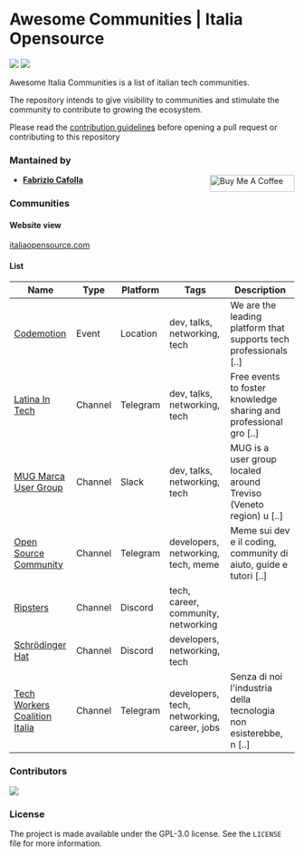 # Awesome Communities | Italia Opensource

<img src='https://img.shields.io/badge/list-7-green'> <img src='https://img.shields.io/github/last-commit/italia-opensource/awesome-italia-opensource/main'>

Awesome Italia Communities is a list of italian tech communities.

The repository intends to give visibility to communities and stimulate the community to contribute to growing the ecosystem.

Please read the [contribution guidelines](https://github.com/italia-opensource/awesome-italia-opensource/blob/main/CONTRIBUTING.md) before opening a pull request or contributing to this repository

### Mantained by

- **[Fabrizio Cafolla](https://github.com/FabrizioCafolla)** <a href="https://www.buymeacoffee.com/fabriziocafolla" target="_blank"><img align="right" src="https://www.buymeacoffee.com/assets/img/custom_images/orange_img.png" alt="Buy Me A Coffee" style="height: 30px !important; width: 150px !important" ></a>

### Communities

#### Website view

[italiaopensource.com](https://italiaopensource.com/communities)

#### List

| Name                                                         | Type    | Platform | Tags                                       | Description                                                       |
| ------------------------------------------------------------ | ------- | -------- | ------------------------------------------ | ----------------------------------------------------------------- |
| [Codemotion](https://www.codemotion.com/)                    | Event   | Location | dev, talks, networking, tech               | We are the leading platform that supports tech professionals [..] |
| [Latina In Tech](https://latina-in-tech.github.io/)          | Channel | Telegram | dev, talks, networking, tech               | Free events to foster knowledge sharing and professional gro [..] |
| [MUG Marca User Group](https://marcausergroup.it)            | Channel | Slack    | dev, talks, networking, tech               | MUG is a user group localed around Treviso (Veneto region) u [..] |
| [Open Source Community](https://t.me/ptkdev_support_italian) | Channel | Telegram | developers, networking, tech, meme         | Meme sui dev e il coding, community di aiuto, guide e tutori [..] |
| [Ripsters](https://discord.com/invite/fbQXQ3zqce)            | Channel | Discord  | tech, career, community, networking        |                                                                   |
| [Schrödinger Hat](https://discord.com/invite/RTXr8A3eFn)     | Channel | Discord  | developers, networking, tech               |                                                                   |
| [Tech Workers Coalition Italia](https://twc-italia.org/)     | Channel | Telegram | developers, tech, networking, career, jobs | Senza di noi l'industria della tecnologia non esisterebbe, n [..] |

### Contributors

<a href="https://github.com/italia-opensource/awesome-italia-opensource/graphs/contributors"> <img src="https://contrib.rocks/image?repo=italia-opensource/awesome-italia-opensource" /> </a>

### License

The project is made available under the GPL-3.0 license. See the `LICENSE` file for more information.